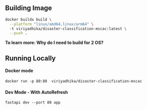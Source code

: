 ## Building Image

```bash
docker buildx build \
  --platform "linux/amd64,linux/arm64" \            
  -t viriyadhika/disaster-classification-mscac:latest \
  --push .
```

__To learn more: Why do I need to build for 2 OS?__


## Running Locally

#### Docker mode
`docker run -p 80:80  viriyadhika/disaster-classification-mscac`

#### Dev Mode - With AutoRefresh
`fastapi dev --port 80 app`
